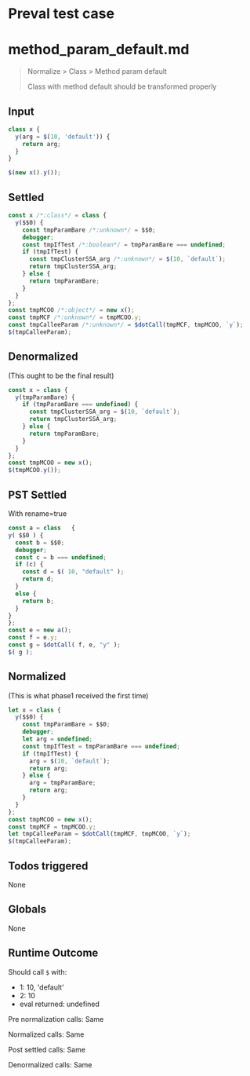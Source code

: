 # Preval test case

# method_param_default.md

> Normalize > Class > Method param default
>
> Class with method default should be transformed properly

## Input

`````js filename=intro
class x {
  y(arg = $(10, 'default')) {
    return arg;
  }
}

$(new x().y());
`````


## Settled


`````js filename=intro
const x /*:class*/ = class {
  y($$0) {
    const tmpParamBare /*:unknown*/ = $$0;
    debugger;
    const tmpIfTest /*:boolean*/ = tmpParamBare === undefined;
    if (tmpIfTest) {
      const tmpClusterSSA_arg /*:unknown*/ = $(10, `default`);
      return tmpClusterSSA_arg;
    } else {
      return tmpParamBare;
    }
  }
};
const tmpMCOO /*:object*/ = new x();
const tmpMCF /*:unknown*/ = tmpMCOO.y;
const tmpCalleeParam /*:unknown*/ = $dotCall(tmpMCF, tmpMCOO, `y`);
$(tmpCalleeParam);
`````


## Denormalized
(This ought to be the final result)

`````js filename=intro
const x = class {
  y(tmpParamBare) {
    if (tmpParamBare === undefined) {
      const tmpClusterSSA_arg = $(10, `default`);
      return tmpClusterSSA_arg;
    } else {
      return tmpParamBare;
    }
  }
};
const tmpMCOO = new x();
$(tmpMCOO.y());
`````


## PST Settled
With rename=true

`````js filename=intro
const a = class   {
y( $$0 ) {
  const b = $$0;
  debugger;
  const c = b === undefined;
  if (c) {
    const d = $( 10, "default" );
    return d;
  }
  else {
    return b;
  }
}
};
const e = new a();
const f = e.y;
const g = $dotCall( f, e, "y" );
$( g );
`````


## Normalized
(This is what phase1 received the first time)

`````js filename=intro
let x = class {
  y($$0) {
    const tmpParamBare = $$0;
    debugger;
    let arg = undefined;
    const tmpIfTest = tmpParamBare === undefined;
    if (tmpIfTest) {
      arg = $(10, `default`);
      return arg;
    } else {
      arg = tmpParamBare;
      return arg;
    }
  }
};
const tmpMCOO = new x();
const tmpMCF = tmpMCOO.y;
let tmpCalleeParam = $dotCall(tmpMCF, tmpMCOO, `y`);
$(tmpCalleeParam);
`````


## Todos triggered


None


## Globals


None


## Runtime Outcome


Should call `$` with:
 - 1: 10, 'default'
 - 2: 10
 - eval returned: undefined

Pre normalization calls: Same

Normalized calls: Same

Post settled calls: Same

Denormalized calls: Same
